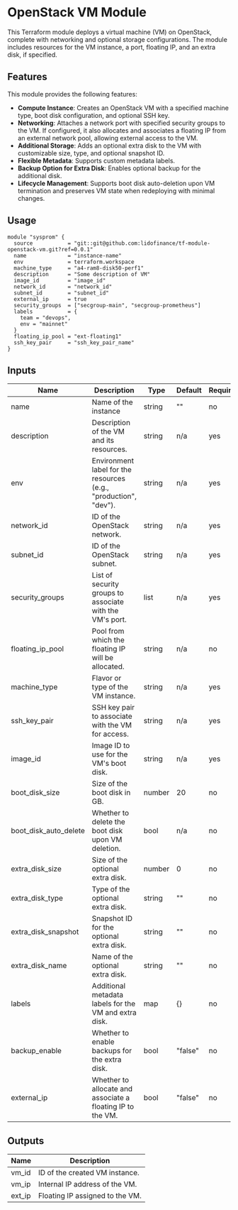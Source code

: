 # OpenStack VM Module

This Terraform module deploys a virtual machine (VM) on OpenStack, complete with networking and optional storage configurations. The module includes resources for the VM instance, a port, floating IP, and an extra disk, if specified.

## Features

This module provides the following features:

- **Compute Instance**: Creates an OpenStack VM with a specified machine type, boot disk configuration, and optional SSH key.
- **Networking**: Attaches a network port with specified security groups to the VM. If configured, it also allocates and associates a floating IP from an external network pool, allowing external access to the VM.
- **Additional Storage**: Adds an optional extra disk to the VM with customizable size, type, and optional snapshot ID.
- **Flexible Metadata**: Supports custom metadata labels.
- **Backup Option for Extra Disk**: Enables optional backup for the additional disk.
- **Lifecycle Management**: Supports boot disk auto-deletion upon VM termination and preserves VM state when redeploying with minimal changes.

## Usage

```hcl
module "sysprom" {
  source           = "git::git@github.com:lidofinance/tf-module-openstack-vm.git?ref=0.0.1"
  name             = "instance-name"
  env              = terraform.workspace
  machine_type     = "a4-ram8-disk50-perf1"
  description      = "Some description of VM"
  image_id         = "image_id"
  network_id       = "network_id"
  subnet_id        = "subnet_id"
  external_ip      = true
  security_groups  = ["secgroup-main", "secgroup-prometheus"]
  labels           = {
    team = "devops",
    env = "mainnet"
  }
  floating_ip_pool = "ext-floating1"
  ssh_key_pair     = "ssh_key_pair_name"
}

```

## Inputs

| Name                  | Description                                                      | Type   | Default | Required |
| --------------------- | ---------------------------------------------------------------- | ------ | ------- | -------- |
| name                  | Name of the instance                                             | string | ""      | no       |
| description           | Description of the VM and its resources.                         | string | n/a     | yes      |
| env                   | Environment label for the resources (e.g., "production", "dev"). | string | n/a     | yes      |
| network_id            | ID of the OpenStack network.                                     | string | n/a     | yes      |
| subnet_id             | ID of the OpenStack subnet.                                      | string | n/a     | yes      |
| security_groups       | List of security groups to associate with the VM's port.         | list   | n/a     | yes      |
| floating_ip_pool      | Pool from which the floating IP will be allocated.               | string | n/a     | no       |
| machine_type          | Flavor or type of the VM instance.                               | string | n/a     | yes      |
| ssh_key_pair          | SSH key pair to associate with the VM for access.                | string | n/a     | yes      |
| image_id              | Image ID to use for the VM's boot disk.                          | string | n/a     | yes      |
| boot_disk_size        | Size of the boot disk in GB.                                     | number | 20      | no       |
| boot_disk_auto_delete | Whether to delete the boot disk upon VM deletion.                | bool   | n/a     | no       |
| extra_disk_size       | Size of the optional extra disk.                                 | number | 0       | no       |
| extra_disk_type       | Type of the optional extra disk.                                 | string | ""      | no       |
| extra_disk_snapshot   | Snapshot ID for the optional extra disk.                         | string | ""      | no       |
| extra_disk_name       | Name of the optional extra disk.                                 | string | ""      | no       |
| labels                | Additional metadata labels for the VM and extra disk.            | map    | {}      | no       |
| backup_enable         | Whether to enable backups for the extra disk.                    | bool   | "false" | no       |
| external_ip           | Whether to allocate and associate a floating IP to the VM.       | bool   | "false" | no       |

## Outputs

| Name   | Description                     |
| ------ | ------------------------------- |
| vm_id  | ID of the created VM instance.  |
| vm_ip  | Internal IP address of the VM.  |
| ext_ip | Floating IP assigned to the VM. |
